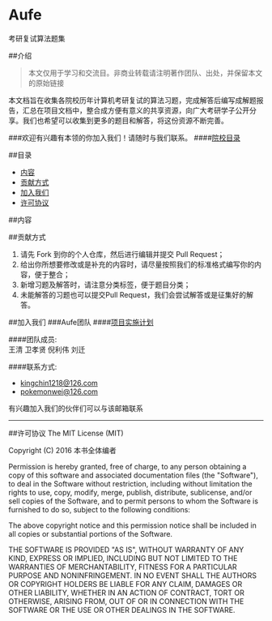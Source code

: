 # Aufe
考研复试算法题集

##介绍
>本文仅用于学习和交流目。非商业转载请注明著作团队、出处，并保留本文的原始链接

本文档旨在收集各院校历年计算机考研复试的算法习题，完成解答后编写成解题报告，汇总在项目文档中，整合成方便有意义的共享资源，向广大考研学子公开分享。我们也希望可以收集到更多的题目和解答，将这份资源不断完善。        

###欢迎有兴趣有本领的你加入我们！请随时与我们联系。
####[院校目录](/doc/院校目录.md)

##目录   
* [内容](#内容)
* [贡献方式](#贡献方式)
* [加入我们](#加入我们)         
* [许可协议](#许可协议)


##内容


##贡献方式
 1. 请先 Fork 到你的个人仓库，然后进行编辑并提交 Pull Request；
 2. 给出你所想要修改或是补充的内容时，请尽量按照我们的标准格式编写你的内容，便于整合；
 3. 新增习题及解答时，请注意分类标签，便于题目分类；
 4. 未能解答的习题也可以提交Pull Request，我们会尝试解答或是征集好的解答。



##加入我们
###Aufe团队
####[项目实施计划](/doc/项目实施计划.md)    

####团队成员:      
王清  卫孝贤    倪利伟   刘迁 
   
####联系方式:
* <kingchin1218@126.com>       
* <pokemonwei@126.com>         

有兴趣加入我们的伙伴们可以与该邮箱联系


----------------------------
##许可协议
The MIT License (MIT)

Copyright (C) 2016 本书全体编者

Permission is hereby granted, free of charge, to any person obtaining a copy of this software and associated documentation files (the "Software"), to deal in the Software without restriction, including without limitation the rights to use, copy, modify, merge, publish, distribute, sublicense, and/or sell copies of the Software, and to permit persons to whom the Software is furnished to do so, subject to the following conditions:

The above copyright notice and this permission notice shall be included in all copies or substantial portions of the Software.

THE SOFTWARE IS PROVIDED "AS IS", WITHOUT WARRANTY OF ANY KIND, EXPRESS OR IMPLIED, INCLUDING BUT NOT LIMITED TO THE WARRANTIES OF MERCHANTABILITY, FITNESS FOR A PARTICULAR PURPOSE AND NONINFRINGEMENT. IN NO EVENT SHALL THE AUTHORS OR COPYRIGHT HOLDERS BE LIABLE FOR ANY CLAIM, DAMAGES OR OTHER LIABILITY, WHETHER IN AN ACTION OF CONTRACT, TORT OR OTHERWISE, ARISING FROM, OUT OF OR IN CONNECTION WITH THE SOFTWARE OR THE USE OR OTHER DEALINGS IN THE SOFTWARE.

